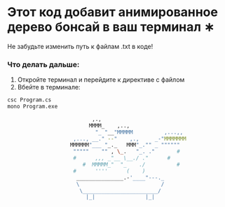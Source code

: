 # Этот код добавит анимированное дерево бонсай в ваш терминал ∗

Не забудьте изменить путь к файлам .txt в коде!

### Что делать дальше:
1. Откройте терминал и перейдите к директиве с файлом
2. Вбейте в терминале:
```zsh
csc Program.cs
mono Program.exe
```

```zsh
              		       ,.,
              		      MMMM_    ,..,
              		        "_ "__"MMMMM          ,...,,
              		 ,..., __." --"    ,.,     _-"MMMMMMM
              		MMMMMM"___ "_._   MMM"_."" _ """"""
              		 """""    "" , \_.   "_. ."       #
              		 #      ,,, _"__ \__./ ."      #
              		    #  MMMMM_"  "_    ./          #
              		 #      ''''      (    )
              		  _______________.-'____"---._
              		  \                          /
              		   \________________________/
              		     |_|                |_|
```
